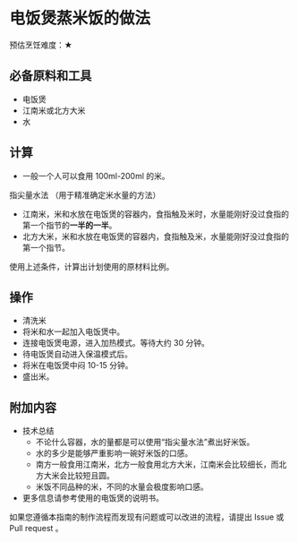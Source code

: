 # 电饭煲蒸米饭的做法

预估烹饪难度：★

## 必备原料和工具

* 电饭煲
* 江南米或北方大米
* 水

## 计算

* 一般一个人可以食用 100ml-200ml 的米。

指尖量水法 （用于精准确定米水量的方法）

* 江南米，米和水放在电饭煲的容器内，食指触及米时，水量能刚好没过食指的第一个指节的**一半的一半**。
* 北方大米，米和水放在电饭煲的容器内，食指触及米，水量能刚好没过食指的第一个指节。

使用上述条件，计算出计划使用的原材料比例。

## 操作

* 清洗米
* 将米和水一起加入电饭煲中。
* 连接电饭煲电源，进入加热模式。等待大约 30 分钟。
* 待电饭煲自动进入保温模式后。
* 将米在电饭煲中闷 10-15 分钟。
* 盛出米。

## 附加内容

- 技术总结
  - 不论什么容器，水的量都是可以使用“指尖量水法”煮出好米饭。
  - 水的多少是能够严重影响一碗好米饭的口感。
  - 南方一般食用江南米，北方一般食用北方大米，江南米会比较细长，而北方大米会比较短且圆。
  - 米饭不同品种的米，不同的水量会极度影响口感。
- 更多信息请参考使用的电饭煲的说明书。

如果您遵循本指南的制作流程而发现有问题或可以改进的流程，请提出 Issue 或 Pull request 。
